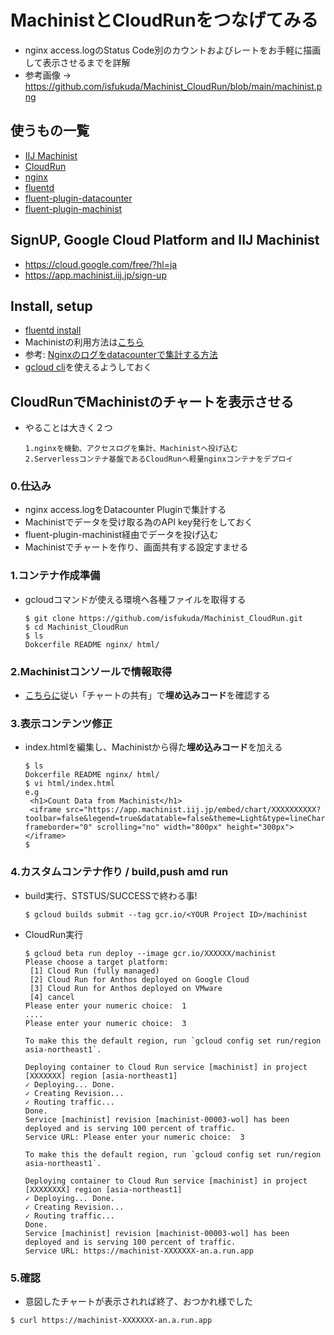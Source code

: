 # MachinistとCloudRunをつなげてみる
- nginx access.logのStatus Code別のカウントおよびレートをお手軽に描画して表示させるまでを詳解
- 参考画像 -> https://github.com/isfukuda/Machinist_CloudRun/blob/main/machinist.png
## 使うもの一覧
* [IIJ Machinist](https://machinist.iij.jp/#/)
* [CloudRun](https://cloud.google.com/run)
* [nginx](https://www.nginx.co.jp/blog/deploying-nginx-nginx-plus-docker/)
* [fluentd](https://www.fluentd.org/architecture)
* [fluent-plugin-datacounter](https://github.com/tagomoris/fluent-plugin-datacounter)
* [fluent-plugin-machinist](https://github.com/iij/fluent-plugin-machinist)
## SignUP, Google Cloud Platform and IIJ Machinist 
* https://cloud.google.com/free/?hl=ja 
* https://app.machinist.iij.jp/sign-up
## Install, setup
* [fluentd install](https://docs.fluentd.org/installation)
* Machinistの利用方法は[こちら](https://machinist.iij.jp/getting-started/)
* 参考: [Nginxのログをdatacounterで集計する方法](https://qiita.com/snagasawa_/items/a2d7ff9d21d535f1f8bb)
* [gcloud cli](https://cloud.google.com/sdk?hl=JA)を使えるようしておく
## CloudRunでMachinistのチャートを表示させる
* やることは大きく２つ
  ```
  1.nginxを機動、アクセスログを集計、Machinistへ投げ込む
  2.Serverlessコンテナ基盤であるCloudRunへ軽量nginxコンテナをデプロイ
  ```
### 0.仕込み
* nginx access.logをDatacounter Pluginで集計する
* Machinistでデータを受け取る為のAPI key発行をしておく
* fluent-plugin-machinist経由でデータを投げ込む
* Machinistでチャートを作り、画面共有する設定すませる
### 1.コンテナ作成準備
* gcloudコマンドが使える環境へ各種ファイルを取得する
  ```
  $ git clone https://github.com/isfukuda/Machinist_CloudRun.git
  $ cd Machinist_CloudRun
  $ ls 
  Dokcerfile README nginx/ html/
  ```
### 2.Machinistコンソールで情報取得
* [こちらに](https://machinist.iij.jp/getting-started/getting_started/custom_chart.html)従い「チャートの共有」で**埋め込みコード**を確認する
### 3.表示コンテンツ修正 
* index.htmlを編集し、Machinistから得た**埋め込みコード**を加える
  ```
  $ ls 
  Dokcerfile README nginx/ html/
  $ vi html/index.html
  e.g
   <h1>Count Data from Machinist</h1>
   <iframe src="https://app.machinist.iij.jp/embed/chart/XXXXXXXXXX?toolbar=false&legend=true&datatable=false&theme=Light&type=lineChart&period=raw&to=&reload=true" frameborder="0" scrolling="no" width="800px" height="300px"></iframe>
  $ 
  ```
### 4.カスタムコンテナ作り / build,push amd run
* build実行、STSTUS/SUCCESSで終わる事!
  ```
  $ gcloud builds submit --tag gcr.io/<YOUR Project ID>/machinist
   ```
* CloudRun実行
  ```
  $ gcloud beta run deploy --image gcr.io/XXXXXX/machinist
  Please choose a target platform:
   [1] Cloud Run (fully managed)
   [2] Cloud Run for Anthos deployed on Google Cloud
   [3] Cloud Run for Anthos deployed on VMware
   [4] cancel
  Please enter your numeric choice:  1
  ....
  Please enter your numeric choice:  3

  To make this the default region, run `gcloud config set run/region asia-northeast1`.
  
  Deploying container to Cloud Run service [machinist] in project [XXXXXXX] region [asia-northeast1]
  ✓ Deploying... Done.                                                           
  ✓ Creating Revision...                                                       
  ✓ Routing traffic...                                                         
  Done.                                                                          
  Service [machinist] revision [machinist-00003-wol] has been deployed and is serving 100 percent of traffic.
  Service URL: Please enter your numeric choice:  3
  
  To make this the default region, run `gcloud config set run/region asia-northeast1`.
  
  Deploying container to Cloud Run service [machinist] in project [XXXXXXXX] region [asia-northeast1]  
  ✓ Deploying... Done.                                                           
  ✓ Creating Revision...                                                       
  ✓ Routing traffic...                                                         
  Done.                                                                          
  Service [machinist] revision [machinist-00003-wol] has been deployed and is serving 100 percent of traffic.
  Service URL: https://machinist-XXXXXXX-an.a.run.app
  ```
### 5.確認
* 意図したチャートが表示されれば終了、おつかれ様でした
 ```
 $ curl https://machinist-XXXXXXX-an.a.run.app
   ```
